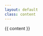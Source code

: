 ```yaml
---
layout: default
class: content
---
```


<x-book class="preparing">
    <article slot="content">{{ content }}</article>
    <i slot="left" class="icon fa fa-arrow-circle-left"></i>
    <i slot="right" class="icon fa fa-arrow-circle-right"></i>
</x-book>

